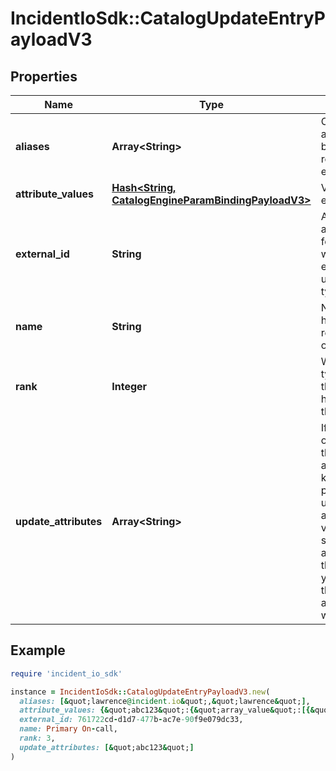 # IncidentIoSdk::CatalogUpdateEntryPayloadV3

## Properties

| Name | Type | Description | Notes |
| ---- | ---- | ----------- | ----- |
| **aliases** | **Array&lt;String&gt;** | Optional aliases that can be used to reference this entry | [optional] |
| **attribute_values** | [**Hash&lt;String, CatalogEngineParamBindingPayloadV3&gt;**](CatalogEngineParamBindingPayloadV3.md) | Values of this entry |  |
| **external_id** | **String** | An optional alternative ID for this entry, which is ensured to be unique for the type | [optional] |
| **name** | **String** | Name is the human readable name of this entry |  |
| **rank** | **Integer** | When catalog type is ranked, this is used to help order things | [optional] |
| **update_attributes** | **Array&lt;String&gt;** | If provided, only update these attribute_values keys. If not provided, update all attribute values. If you specify an attribute key that&#39;s not in your payload, the associated attribute value will be cleared. | [optional] |

## Example

```ruby
require 'incident_io_sdk'

instance = IncidentIoSdk::CatalogUpdateEntryPayloadV3.new(
  aliases: [&quot;lawrence@incident.io&quot;,&quot;lawrence&quot;],
  attribute_values: {&quot;abc123&quot;:{&quot;array_value&quot;:[{&quot;literal&quot;:&quot;SEV123&quot;}],&quot;value&quot;:{&quot;literal&quot;:&quot;SEV123&quot;}}},
  external_id: 761722cd-d1d7-477b-ac7e-90f9e079dc33,
  name: Primary On-call,
  rank: 3,
  update_attributes: [&quot;abc123&quot;]
)
```

